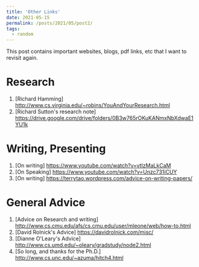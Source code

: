 ```yaml
---
title: 'Other Links'
date: 2021-05-15
permalink: /posts/2021/05/post2/
tags:
  - random
---
```



This post contains important websites, blogs, pdf links, etc that I want to revisit again.

Research
======
1. [Richard Hamming] http://www.cs.virginia.edu/~robins/YouAndYourResearch.html
2. [Richard Sutton's research note] https://drive.google.com/drive/folders/0B3w765rOKuKANmxNbXdwaE1YU1k

Writing, Presenting
======
1. [On writing] https://www.youtube.com/watch?v=vtIzMaLkCaM
2. [On Speaking] https://www.youtube.com/watch?v=Unzc731iCUY
3. [On writing] https://terrytao.wordpress.com/advice-on-writing-papers/

General Advice
======
1. [Advice on Research and writing] http://www.cs.cmu.edu/afs/cs.cmu.edu/user/mleone/web/how-to.html
2. [David Rolnick's Advice] https://davidrolnick.com/misc/
3. [Dianne O'Leary's Advice] http://www.cs.umd.edu/~oleary/gradstudy/node2.html
4. [So long, and thanks for the Ph.D.] http://www.cs.unc.edu/~azuma/hitch4.html
